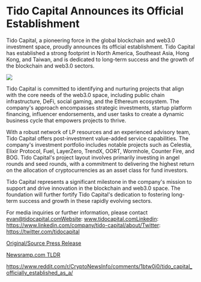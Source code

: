 # Tido Capital Announces its Official Establishment

Tido Capital, a pioneering force in the global blockchain and web3.0 investment space, proudly announces its official establishment. Tido Capital has established a strong footprint in North America, Southeast Asia, Hong Kong, and Taiwan, and is dedicated to long-term success and the growth of the blockchain and web3.0 sectors.

![](https://blockchainwire.s3.amazonaws.com/FINPR/editor_image/00e83c0c-325c-48bc-88c5-77e32faf3efb.png)

Tido Capital is committed to identifying and nurturing projects that align with the core needs of the web3.0 space, including public chain infrastructure, DeFi, social gaming, and the Ethereum ecosystem. The company's approach encompasses strategic investments, startup platform financing, influencer endorsements, and user tasks to create a dynamic business cycle that empowers projects to thrive.

With a robust network of LP resources and an experienced advisory team, Tido Capital offers post-investment value-added service capabilities. The company's investment portfolio includes notable projects such as Celestia, Elixir Protocol, Fuel, LayerZero, TrendX, OORT, Wormhole, Counter Fire, and BOG. Tido Capital's project layout involves primarily investing in angel rounds and seed rounds, with a commitment to delivering the highest return on the allocation of cryptocurrencies as an asset class for fund investors.

Tido Capital represents a significant milestone in the company's mission to support and drive innovation in the blockchain and web3.0 space. The foundation will further fortify Tido Capital's dedication to fostering long-term success and growth in these rapidly evolving sectors.

For media inquiries or further information, please contact evan@tidocapital.comWebsite: www.tidocapital.comLinkedin: https://www.linkedin.com/company/tido-capital/about/Twitter: https://twitter.com/tidocapital 

[Original/Source Press Release](https://blockchainwire.io/press-release/tido-capital-announces-its-official-establishment)
                    

[Newsramp.com TLDR](None) 

https://www.reddit.com/r/CryptoNewsInfo/comments/1btw0i0/tido_capital_officially_established_as_a/